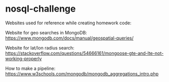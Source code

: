 # nosql-challenge
Websites used for reference while creating homework code: 

Website for geo searches in MongoDB: 
https://www.mongodb.com/docs/manual/geospatial-queries/

Website for lat/lon radius search: 
https://stackoverflow.com/questions/54666161/mongoose-gte-and-lte-not-working-properly

How to make a pipeline: 
https://www.w3schools.com/mongodb/mongodb_aggregations_intro.php